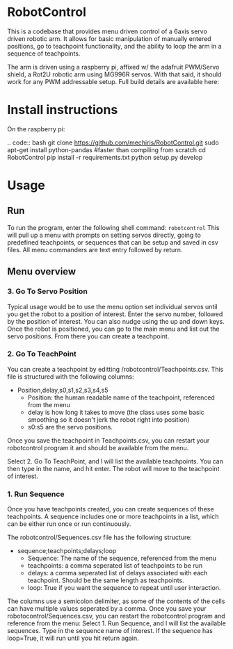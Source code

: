 # RobotControl
This is a codebase that provides menu driven control of a 6axis servo driven robotic arm.  It allows for basic manipulation of manually entered positions, go to teachpoint functionality, and the ability to loop the arm in a sequence of teachpoints. 

The arm is driven using a raspberry pi, affixed w/ the adafruit PWM/Servo shield, a Rot2U robotic arm using MG996R servos.  With that said, it should work for any PWM addressable setup.  Full build details are available here:

# Install instructions
On the raspberry pi:

.. code:: bash
    git clone https://github.com/mechiris/RobotControl.git
    sudo apt-get install python-pandas #faster than compiling from scratch
    cd RobotControl
    pip install -r requirements.txt
    python setup.py develop

# Usage

## Run
To run the program, enter the following shell command:
`robotcontrol`
This will pull up a menu with prompts on setting servos directly, going to predefined teachpoints, or sequences that can be setup and saved in csv files.  All menu commanders are text entry followed by return. 

## Menu overview
### 3. Go To Servo Position
Typical usage would be to use the menu option set individual servos until you get the robot to a position of interest.  Enter the servo number, followed by the position of interest.  You can also nudge using the up and down keys. Once the robot is positioned, you can go to the main menu and list out the servo positions. From there you can create a teachpoint. 

### 2. Go To TeachPoint
You can create a teachpoint by editting /robotcontrol/Teachpoints.csv.  This file is structured with the following columns:
* Position,delay,s0,s1,s2,s3,s4,s5
  * Position: the human readable name of the teachpoint, referenced from the menu 
  * delay is how long it takes to move (the class uses some basic smoothing so it doesn't jerk the robot right into position)
  *  s0:s5 are the servo positions.  

Once you save the teachpoint in Teachpoints.csv, you can restart your robotcontrol program it and should be available from the menu. 

Select 2. Go To TeachPoint, and l will list the available teachpoints.  You can then type in the name, and hit enter.  The robot will move to the teachpoint of interest. 

### 1. Run Sequence
Once you have teachpoints created, you can create sequences of these teachpoints. A sequence includes one or more teachpoints in a list, which can be either run once or run continuously.

The robotcontrol/Sequences.csv file has the following structure:
* sequence;teachpoints;delays;loop 
  * Sequence: The name of the sequence, referenced from the menu
  * teachpoints: a comma seperated list of teachpoints to be run
  * delays: a comma seperated list of delays associated with each teachpoint.  Should be the same length as teachpoints.
  * loop: True if you want the sequence to repeat until user interaction.

The columns use a semicolon delimiter, as some of the contents of the cells can have multiple values seperated by a comma. 
Once you save your robotocontrol/Sequences.csv, you can restart the robotcontrol program and reference from the menu:
Select 1. Run Sequence, and l will list the available sequences.  Type in the sequence name of interest.  If the sequence has loop=True, it will run until you hit return again. 





